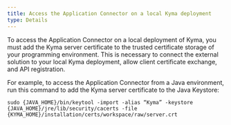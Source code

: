 ```yaml
---
title: Access the Application Connector on a local Kyma deployment
type: Details
---
```


To access the Application Connector on a local deployment of Kyma, you must add the Kyma server certificate to the trusted certificate storage of your programming environment. This is necessary to connect the external solution to your local Kyma deployment, allow client certificate exchange, and API registration.

For example, to access the Application Connector from a Java environment, run this command to add the Kyma server certificate to the Java Keystore:
``` console
sudo {JAVA_HOME}/bin/keytool -import -alias “Kyma” -keystore {JAVA_HOME}/jre/lib/security/cacerts -file {KYMA_HOME}/installation/certs/workspace/raw/server.crt
```
